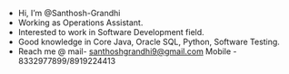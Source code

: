 - Hi, I’m @Santhosh-Grandhi
- Working as Operations Assistant.
- Interested to work in Software Development field. 
- Good knowledge in Core Java, Oracle SQL, Python, Software Testing.
- Reach me @ mail- santhoshgrandhi9@gmail.com
             Mobile - 8332977899/8919224413

<!---
Santhosh-Grandhi/Santhosh-Grandhi is a ✨ special ✨ repository because its `README.md` (this file) appears on your GitHub profile.
You can click the Preview link to take a look at your changes.
--->
